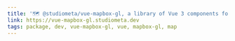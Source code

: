 ```yaml
---
title: '🗺 @studiometa/vue-mapbox-gl, a library of Vue 3 components for mapbox-gl'
link: https://vue-mapbox-gl.studiometa.dev
tags: package, dev, vue-mapbox-gl, vue, mapbox-gl, map
---
```

